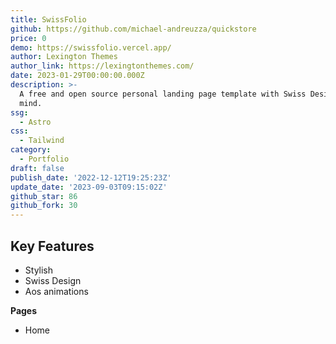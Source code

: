 ```yaml
---
title: SwissFolio
github: https://github.com/michael-andreuzza/quickstore
price: 0
demo: https://swissfolio.vercel.app/
author: Lexington Themes
author_link: https://lexingtonthemes.com/
date: 2023-01-29T00:00:00.000Z
description: >-
  A free and open source personal landing page template with Swiss Design in
  mind.
ssg:
  - Astro
css:
  - Tailwind
category:
  - Portfolio
draft: false
publish_date: '2022-12-12T19:25:23Z'
update_date: '2023-09-03T09:15:02Z'
github_star: 86
github_fork: 30
---
```


## Key Features

- Stylish
- Swiss Design
- Aos animations

**Pages**

- Home
